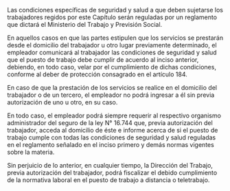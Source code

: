 Las condiciones específicas de seguridad y salud a que deben sujetarse los trabajadores regidos por este Capítulo serán reguladas por un reglamento que dictará el Ministerio del Trabajo y Previsión Social.

En aquellos casos en que las partes estipulen que los servicios se prestarán desde el domicilio del trabajador u otro lugar previamente determinado, el empleador comunicará al trabajador las condiciones de seguridad y salud que el puesto de trabajo debe cumplir de acuerdo al inciso anterior, debiendo, en todo caso, velar por el cumplimiento de dichas condiciones, conforme al deber de protección consagrado en el artículo 184.

En caso de que la prestación de los servicios se realice en el domicilio del trabajador o de un tercero, el empleador no podrá ingresar a él sin previa autorización de uno u otro, en su caso.

En todo caso, el empleador podrá siempre requerir al respectivo organismo administrador del seguro de la ley N° 16.744 que, previa autorización del trabajador, acceda al domicilio de éste e informe acerca de si el puesto de trabajo cumple con todas las condiciones de seguridad y salud reguladas en el reglamento señalado en el inciso primero y demás normas vigentes sobre la materia.

Sin perjuicio de lo anterior, en cualquier tiempo, la Dirección del Trabajo, previa autorización del trabajador, podrá fiscalizar el debido cumplimiento de la normativa laboral en el puesto de trabajo a distancia o teletrabajo.